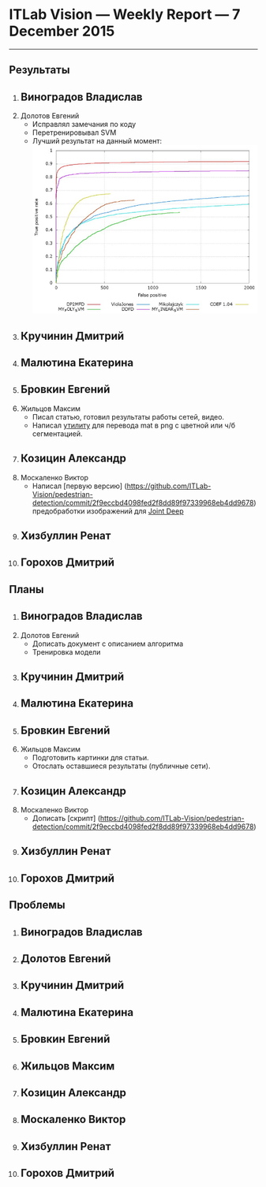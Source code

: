 # ITLab Vision — Weekly Report — 7 December 2015

----------------

## Результаты

  1. Виноградов Владислав
     - 
  1. Долотов Евгений
     - Исправлял замечания по коду
     - Перетренировывал SVM
     - Лучший результат на данный момент: 
     ![картинка 1](best_roc.jpg)
  1. Кручинин Дмитрий
     -
  1. Малютина Екатерина
     -
  1. Бровкин Евгений
     -
  1. Жильцов Максим
     - Писал статью, готовил результаты работы сетей, видео.
     - Написал [утилиту](https://github.com/ITLab-Vision/ITLab-Vision-deeplab/pull/12) для перевода mat в png с цветной или ч/б сегментацией.
  1. Козицин Александр
     -
  1. Москаленко Виктор
     - Написал [первую версию] (https://github.com/ITLab-Vision/pedestrian-detection/commit/2f9eccbd4098fed2f8dd89f97339968eb4dd9678) предобработки изображений для [Joint Deep](http://www.ee.cuhk.edu.hk/~xgwang/papers/ouyangWiccv13.pdf)
  1. Хизбуллин Ренат
     -
  1. Горохов Дмитрий
     -

## Планы

  1. Виноградов Владислав
     -
  1. Долотов Евгений
     - Дописать документ с описанием алгоритма
     - Тренировка модели
  1. Кручинин Дмитрий
     - 
  1. Малютина Екатерина
     -
  1. Бровкин Евгений
     -
  1. Жильцов Максим
     - Подготовить картинки для статьи.
     - Отослать оставшиеся результаты (публичные сети).
  1. Козицин Александр
     -
  1. Москаленко Виктор
     - Дописать [скрипт] (https://github.com/ITLab-Vision/pedestrian-detection/commit/2f9eccbd4098fed2f8dd89f97339968eb4dd9678)
  1. Хизбуллин Ренат
     -
  1. Горохов Дмитрий
     -

## Проблемы

  1. Виноградов Владислав
     -
  1. Долотов Евгений
     -
  1. Кручинин Дмитрий
     -
  1. Малютина Екатерина
     -
  1. Бровкин Евгений
     -
  1. Жильцов Максим
     -
  1. Козицин Александр
     -
  1. Москаленко Виктор
     -
  1. Хизбуллин Ренат
     -
  1. Горохов Дмитрий
     -

